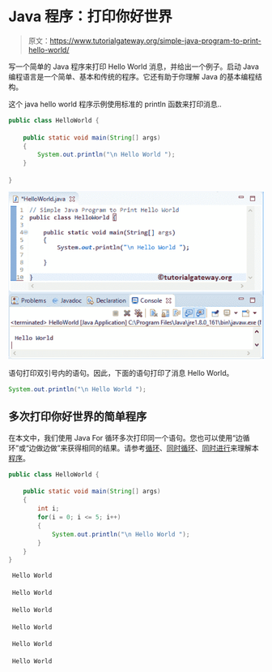 # Java 程序：打印你好世界

> 原文：<https://www.tutorialgateway.org/simple-java-program-to-print-hello-world/>

写一个简单的 Java 程序来打印 Hello World 消息，并给出一个例子。启动 Java 编程语言是一个简单、基本和传统的程序。它还有助于你理解 Java 的基本编程结构。

这个 java hello world 程序示例使用标准的 println 函数来打印消息..

```java
public class HelloWorld {

	public static void main(String[] args)
	{
		System.out.println("\n Hello World ");
	}

}
```

![Simple Java Program to Print Hello World 1](img/872c9176feac4b3bc6d379e86fac1962.png)

语句打印双引号内的语句。因此，下面的语句打印了消息 Hello World。

```java
System.out.println("\n Hello World ");
```

## 多次打印你好世界的简单程序

在本文中，我们使用 Java For 循环多次打印同一个语句。您也可以使用“边循环”或“边做边做”来获得相同的结果。请参考[循环](https://www.tutorialgateway.org/java-for-loop/)、[同时循环](https://www.tutorialgateway.org/java-while-loop/)、[同时进行](https://www.tutorialgateway.org/java-do-while-loop/)来理解本[程序](https://www.tutorialgateway.org/learn-java-programs/)。

```java
public class HelloWorld {

	public static void main(String[] args)
	{
		int i;
		for(i = 0; i <= 5; i++)
		{
			System.out.println("\n Hello World ");
		}	
	}
}
```

```java
 Hello World 

 Hello World 

 Hello World 

 Hello World 

 Hello World 

 Hello World 
```